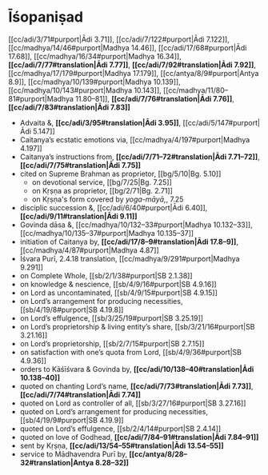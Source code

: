 # Īśopaniṣad

[[cc/adi/3/71#purport|Ādi 3.71]], [[cc/adi/7/122#purport|Ādi 7.122]], [[cc/madhya/14/46#purport|Madhya 14.46]], [[cc/adi/17/68#purport|Ādi 17.68]], [[cc/madhya/16/34#purport|Madhya 16.34]], **[[cc/adi/7/77#translation|Ādi 7.77]]**, **[[cc/adi/7/92#translation|Ādi 7.92]]**, [[cc/madhya/17/179#purport|Madhya 17.179]], [[cc/antya/8/9#purport|Antya 8.9]], [[cc/madhya/10/139#purport|Madhya 10.139]], [[cc/madhya/10/143#purport|Madhya 10.143]], [[cc/madhya/11/80–81#purport|Madhya 11.80–81]], **[[cc/adi/7/76#translation|Ādi 7.76]]**, **[[cc/adi/7/83#translation|Ādi 7.83]]**

* Advaita &, **[[cc/adi/3/95#translation|Ādi 3.95]]**, [[cc/adi/5/147#purport|Ādi 5.147]]
* Caitanya’s ecstatic emotions via, [[cc/madhya/4/197#purport|Madhya 4.197]]
* Caitanya’s instructions from, **[[cc/adi/7/71–72#translation|Ādi 7.71–72]]**, **[[cc/adi/7/75#translation|Ādi 7.75]]**
* cited on Supreme Brahman as proprietor, [[bg/5/10|Bg. 5.10]]
  * on devotional service, [[bg/7/25|Bg. 7.25]]
  * on Kṛṣṇa as proprietor, [[bg/2/71|Bg. 2.71]]
  * on Kṛṣṇa's form covered by *yoga-māyā,*, 7.25
* disciplic succession &, [[cc/adi/6/40#purport|Ādi 6.40]], **[[cc/adi/9/11#translation|Ādi 9.11]]**
* Govinda dāsa &, [[cc/madhya/10/132–33#purport|Madhya 10.132–33]], [[cc/madhya/10/135–37#purport|Madhya 10.135–37]]
* initiation of Caitanya by, **[[cc/adi/17/8–9#translation|Ādi 17.8–9]]**, [[cc/madhya/4/87#purport|Madhya 4.87]]
* Īśvara Purī, 2.4.18 translation, [[cc/madhya/9/291#purport|Madhya 9.291]]
* on Complete Whole, [[sb/2/1/38#purport|SB 2.1.38]]
* on knowledge & nescience, [[sb/4/9/16#purport|SB 4.9.16]]
* on Lord as uncontaminated, [[sb/4/9/15#purport|SB 4.9.15]]
* on Lord’s arrangement for producing necessities, [[sb/4/19/8#purport|SB 4.19.8]]
* on Lord’s effulgence, [[sb/3/25/19#purport|SB 3.25.19]]
* on Lord’s proprietorship & living entity’s share, [[sb/3/21/16#purport|SB 3.21.16]]
* on Lord’s proprietorship, [[sb/2/7/15#purport|SB 2.7.15]]
* on satisfaction with one’s quota from Lord, [[sb/4/9/36#purport|SB 4.9.36]]
* orders to Kāśīśvara & Govinda by, **[[cc/adi/10/138–40#translation|Ādi 10.138–40]]**
* quoted on chanting Lord’s name, **[[cc/adi/7/73#translation|Ādi 7.73]]**, **[[cc/adi/7/74#translation|Ādi 7.74]]**
* quoted on Lord as controller of all, [[sb/3/27/16#purport|SB 3.27.16]]
* quoted on Lord’s arrangement for producing necessities, [[sb/4/19/9#purport|SB 4.19.9]]
* quoted on Lord’s effulgence, [[sb/2/4/14#purport|SB 2.4.14]]
* quoted on love of Godhead, **[[cc/adi/7/84–91#translation|Ādi 7.84–91]]**
* sent by Kṛṣṇa, **[[cc/adi/13/54–55#translation|Ādi 13.54–55]]**
* service to Mādhavendra Purī by, **[[cc/antya/8/28–32#translation|Antya 8.28–32]]**
